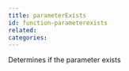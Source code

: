 ```yaml
---
title: parameterExists
id: function-parameterexists
related:
categories:
---
```


Determines if the parameter exists